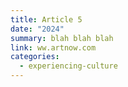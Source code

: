 ```yaml
---
title: Article 5
date: "2024"
summary: blah blah blah
link: ww.artnow.com
categories:
  - experiencing-culture
---
```

